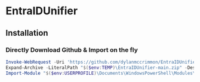 # EntraIDUnifier


## Installation
<!-- ### From the PowerShell Gallery

Installing items from the Gallery requires the latest version of the PowerShellGet module, which is available in Windows 10, in Windows Management Framework (WMF) 5.0, or in the MSI-based installer (for PowerShell 3 and 4).

Open Powershell and run the following command:

```PowerShell tab=
Install-Module -Name EntraIDUnifier
``` -->

### Directly Download Github & Import on the fly
```PowerShell tab=
Invoke-WebRequest -Uri 'https://github.com/dylanmccrimmon/EntraIDUnifier/archive/refs/heads/main.zip' -OutFile "$($env:TEMP)\EntraIDUnifier-main.zip"; `
Expand-Archive -LiteralPath "$($env:TEMP)\EntraIDUnifier-main.zip" -DestinationPath "$($env:USERPROFILE)\Documents\WindowsPowerShell\Modules"; `
Import-Module "$($env:USERPROFILE)\Documents\WindowsPowerShell\Modules\EntraIDUnifier-main\EntraIDUnifier\EntraIDUnifier.psm1"
```